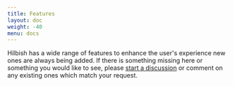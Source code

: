 ```yaml
---
title: Features
layout: doc
weight: -40
menu: docs
---
```


Hilbish has a wide range of features to enhance the user's experience 
new ones are always being added. If there is something missing here or
something you would like to see, please [start a discussion](https://github.com/sammy-ette/Hilbish/discussions)
or comment on any existing ones which match your request.
